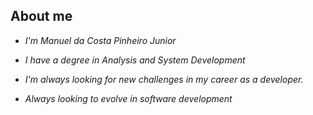 



## About me 

 - *I'm Manuel da Costa Pinheiro Junior* 

 - *I have a degree in Analysis and System Development*
  
 - *I'm always looking for new challenges in my career as a developer.*
   
 -  *Always looking to evolve in software development* 
 
#
